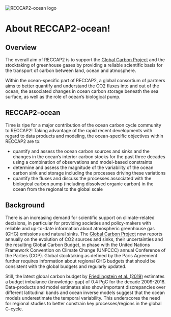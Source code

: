 ---
---

<img src="/img/CCI_reccap2_positive.png" title="RECCAP2-ocean logo" alt="RECCAP2-ocean logo" />

# About RECCAP2-ocean!

## Overview
The overall aim of RECCAP2 is to support the [Global Carbon Project](https://www.globalcarbonproject.org/) and the stocktaking of greenhouse gases by providing a reliable scientific basis for the transport of carbon between land, ocean and atmosphere.

Within the ocean-specific part of RECCAP2, a global consortium of partners aims to better quantify and understand the CO2 fluxes into and out of the ocean, the associated changes in ocean carbon storage beneath the sea surface, as well as the role of ocean’s biological pump.

## RECCAP2-ocean
Time is ripe for a major contribution of the ocean carbon cycle community to RECCAP2! Taking advantage of the rapid recent developments with regard to data products and modeling, the ocean-specific objectives within RECCAP2 are to:
- quantify and assess the ocean carbon sources and sinks and the changes in the ocean’s interior carbon stocks for the past three decades using a combination of observations and model-based constraints
- determine and assess the magnitude of the variability of the ocean carbon sink and storage including the processes driving these variations
- quantify the fluxes and discuss the processes associated with the biological carbon pump (including dissolved organic carbon) in the ocean from the regional to the global scale

## Background
There is an increasing demand for scientific support on climate-related decisions, in particular for providing societies and policy-makers with reliable and up-to-date information about atmospheric greenhouse gas (GHG) emissions and natural sinks. The [Global Carbon Project]( http://www.globalcarbonproject.org/) now reports annually on the evolution of CO2 sources and sinks, their uncertainties and the resulting Global Carbon Budget, in phase with the United Nations Framework Convention on Climate Change (UNFCCC) annual Conference of the Parties (COP).
Global stocktaking as defined by the Paris Agreement further requires information about regional GHG budgets that should be consistent with the global budgets and regularly updated.

Still, the latest global carbon budget by [Friedlingstein et al. (2019)](https://essd.copernicus.org/articles/11/1783/2019/) estimates a budget imbalance (knowledge-gap) of  0.4 PgC for the decade 2009-2018. Data-products and model estimates also show important discrepancies over different latitudinal bands and ocean inverse models suggest that the ocean models underestimate the temporal variability. This underscores the need for regional studies to better constrain key processes/regions in the global C-cycle.

